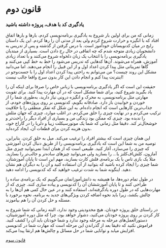 # قانون دوم

### یادگیری کد با هدف، پروژه داشته باشید

زمانی که من برای اولین بار شروع به یادگیری برنامه‌نویسی کردم، بارها و بارها اتفاق افتاد که با انگیزه و حرارت شروع کردم ولی بعد از مدتی آن را رها کردم. این یک داستان رایج در میان کدنویسانان خودآموز است. با درس گرفتن از گذشته و پس از تدریس به دانشجویان زیادی متوجه شدم که چه اتفاقی در حال رخ دادن است. بسیاری از مبتدیان یادگیری برنامه‌نویسی را با انتخاب یک زبان دلخواه شروع می‌کنند و با تعداد زیادی آموزش، همراه می‌شوند. آن‌ها کدهایی که تدریس می‌شود را خط به خط کپی می‌کنند و گاها تمریناتی مثل پیدا کردن اعداد اول و از این قبیل را انجام می‌دهند. اما می‌دانید مشکل این روند چیست؟ من می‌توانم به راحتی پیدا کردن اعداد اول را با جست‌وجو در اینترنت پیدا کنم و انجام دادن این کار بدون سرچ واقعا جالب نیست!

حقیقت این است که اگر یادگیری برنامه‌نویسی با زبانی خاص را صرفا برای اینکه آن را یاد بگیرید شروع کنید، برای شما مشکل است که در آن مهارت پیدا کنید. برای تقویت مهارتی مثل برنامه‌نویسی، به محرک و انگیزه درونی نیاز دارید، به‌طوری شما را از خوردن و خوابیدن باز دارد. صادقانه بگویم، کدنویسی بر روی پروژه‌های خودم، از جذاب‌ترین کارهایی است که انجام داده‌ام. به این شکل که تفکر منطقی را با خلاقیت ترکیب می‌کردم و در نهایت چیزی را خلق می‌کردم. در اغلب موارد، چیزی که جهان مثلش را ندیده بود. چیزی که ممکن بود زندگی من و بسیاری از افراد دیگر را راحت‌تر و خوشحال‌تر کند. دقیقا مثل زمانی که شما یک موتورسیکلت زیبا و دلربا را در گاراج خود، بدون هزینه کردن برای قطعات آن، ایجاد کرده‌اید.

این همان چیزی است که بیشتر افراد را ترغیب می‌کند. میل به خلق کردن. بنابراین، توصیه من به شما این است که یادگیری برنامه‌نویسی را از طریق دنبال کردن آموزشی که چیزی را می‌سازد، آغاز کنید. طبیعی است که از همان ابتدا نمی‌توانید چیزی مثل آمازون، کلش‌اف‌کلنز یا... را بسازید ولی می‌توانید چیزهای ساده‌تر و جالب‌تر را بسازید. مثلا یک بازی تاس یا یک برنامه‌ی فلش کارت بسازید، مهم این است تا پایان آموزشتان، شما چیزی را ایجاد کرده باشید که بتوانید از آن استفاده کنید و آن را به دیگران هم نشان دهید. اینگونه شما به شدت ترغیب خواهید که که کدنویسی را ادامه دهید.

در طول تمام دوره‌ها، ما همیشه به دانش‌آموزانمان می‌گوییم که یک برنامه‌ی ساده را طراحی کنند و تا پایان آموزششان آن را کدنویسی و پیاده سازی کنند. چیزی که از مهارت‌هایی که در طول دوره یادگرفته‌اند، استفاده کنند و در عین حال کمی هم آن‌ها را به چالش بکشد، زیرا باید نحوه اضافه کردن ویژگی‌های جدید به برنامه، نحوه برخورد با مسئله و حل کردن آن را هم بیاموزند.

در راستای خلق پروژه خودتان، هیچ محدودیتی وجود ندارد، البته زمانی که شما شروع به کار کردن بر روی پروژه‌ خودتان می‌کنید، دشوار خواهد بود، چرا که مثل دوره آموزشیتان، دستور‌العمل‌های مرحله به مرحله وجود ندارد و شما خودتان باید آن را کشف کنید. فراموش نکنید که دقیقا بعد از گذراندن این مرحله است که مهارت شما در کدنویسی افزایش میابد و توانایی شما در حل مسائل و چالش‌ها هم ارتقا پیدا می‌کند.

[قانون سوم](https://github.com/mohsn-mirzaei/LearnToCode/blob/main/%D9%82%D9%88%D8%A7%D9%86%DB%8C%D9%86/03-%D9%82%D8%A7%D9%86%D9%88%D9%86%E2%80%8C%D8%B3%D9%88%D9%85.md)
